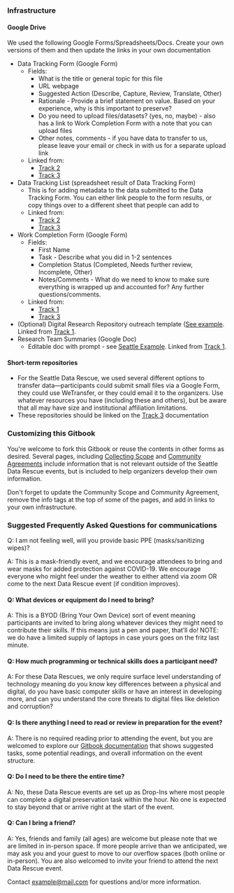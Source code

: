 ### Infrastructure
#### Google Drive
We used the following Google Forms/Spreadsheets/Docs. Create your own versions of them and then update the links in your own documentation
* Data Tracking Form (Google Form)
    * Fields: 
        * What is the title or general topic for this file
        * URL webpage
        * Suggested Action (Describe, Capture, Review, Translate, Other)
        * Rationale - Provide a brief statement on value. Based on your experience, why is this important to preserve?
        * Do you need to upload files/datasets? (yes, no, maybe) - also has a link to Work Completion Form with a note that you can upload files
        * Other notes, comments - if you have data to transfer to us, please leave your email or check in with us for a separate upload link
    * Linked from:
        * [Track 2](../how-to-start/track-2-data-assessment.md)
        * [Track 3](../how-to-start/track-3-technical.md)
* Data Tracking List (spreadsheet result of Data Tracking Form)
    * This is for adding metadata to the data submitted to the Data Tracking Form. You can either link people to the form results, or copy things over to a different sheet that people can add to
    * Linked from:
        * [Track 2](../how-to-start/track-2-data-assessment.md)
        * [Track 3](../how-to-start/track-3-technical.md)
* Work Completion Form (Google Form)
    * Fields: 
        * First Name
        * Task - Describe what you did in 1-2 sentences
        * Completion Status (Completed, Needs further review, Incomplete, Other)
        * Notes/Comments - What do we need to know to make sure everything is wrapped up and accounted for? Any further questions/comments.
    * Linked from:
        * [Track 1](../how-to-start/track-1-communications.md)
        * [Track 3](../how-to-start/track-3-technical.md)
* (Optional) Digital Research Repository outreach template ([See example](https://docs.google.com/document/d/1OjEUMV00Kn1axqIBUlt44tFYCOSKDhIQXZzG8J3xIas/edit?usp=sharing). Linked from [Track 1](../how-to-start/track-1-communications.md).
* Research Team Summaries (Google Doc)
    * Editable doc with prompt - see [Seattle Example](https://docs.google.com/document/d/1BH24Ks63J55K1jFmdUxUKubuqusCAxwU-9verrfjTbc/edit?tab=t.0#heading=h.7otnd3urnwqn). Linked from [Track 1](../how-to-start/track-1-communications.md).

#### Short-term repositories
* For the Seattle Data Rescue, we used several different options to transfer data—participants could submit small files via a Google Form, they could use WeTransfer, or they could email it to the organizers. Use whatever resources you have (including these and others), but be aware that all may have size and institutional affiliation limitations. 
* These repositories should be linked on the [Track 3](../how-to-start/track-3-technical.md) documentation

### Customizing this Gitbook
You're welcome to fork this Gitbook or reuse the contents in other forms as desired. Several pages, including [Collecting Scope](collecting-scope.md) and [Community Agreements](community-agreements.md) include information that is not relevant outside of the Seattle Data Rescue events, but is included to help organizers develop their own information. 

Don't forget to update the Community Scope and Community Agreement, remove the info tags at the top of some of the pages, and add in links to your own infrastructure.

### Suggested Frequently Asked Questions for communications

Q: I am not feeling well, will you provide basic PPE (masks/sanitizing wipes)?

A: This is a mask-friendly event, and we encourage attendees to bring and wear masks for added protection against COVID-19. We encourage everyone who might feel under the weather to either attend via zoom OR come to the next Data Rescue event (if condition improves).

#### Q: What devices or equipment do I need to bring?

A: This is a BYOD (Bring Your Own Device) sort of event meaning participants are invited to bring along whatever devices they might need to contribute their skills. If this means just a pen and paper, that’ll do! NOTE: we do have a limited supply of laptops in case yours goes on the fritz last minute.

#### Q: How much programming or technical skills does a participant need?

A: For these Data Rescues, we only require surface level understanding of technology meaning do you know key differences between a physical and digital, do you have basic computer skills or have an interest in developing more, and can you understand the core threats to digital files like deletion and corruption?

#### Q: Is there anything I need to read or review in preparation for the event?

A: There is no required reading prior to attending the event, but you are welcomed to explore our [Gitbook documentation](https://calma.gitbook.io/datarescue) that shows suggested tasks, some potential readings, and overall information on the event structure.

#### Q: Do I need to be there the entire time?

A: No, these Data Rescue events are set up as Drop-Ins where most people can complete a digital preservation task within the hour. No one is expected to stay beyond that or arrive right at the start of the event.&#x20;

#### Q: Can I bring a friend?

A: Yes, friends and family (all ages) are welcome but please note that we are limited in in-person space. If more people arrive than we anticipated, we may ask you and your guest to move to our overflow spaces (both online or in-person). You are also welcomed to invite your friend to attend the next Data Rescue event.

Contact [example@mail.com](mailto:example@mail.com) for questions and/or more information.&#x20;
